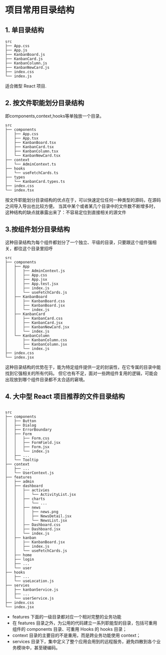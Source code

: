 # 项目常用目录结构
## 1. 单目录结构
```
src
├── App.css
├── App.js
├── KanbanBoard.js
├── KanbanCard.js
├── KanbanColumn.js
├── KanbanNewCard.js
├── index.css
└── index.js
```
适合微型 React 项目.

## 2. 按文件职能划分目录结构
即components,context,hooks等单独放一个目录。
```
src
├── components
│   ├── App.css
│   ├── App.tsx
│   ├── KanbanBoard.tsx
│   ├── KanbanCard.tsx
│   ├── KanbanColumn.tsx
│   └── KanbanNewCard.tsx
├── context
│   └── AdminContext.ts
├── hooks
│   └── useFetchCards.ts
├── types
│   └── KanbanCard.types.ts
├── index.css
└── index.tsx
```
按文件职能划分目录结构的优点在于，可以快速定位任何一种类型的源码，在源码之间导入导出也比较方便。
当其中某个或者某几个目录中的文件数不断增多时，这种结构的缺点就暴露出来了：不容易定位到直接相关的源文件

## 3.按组件划分目录结构
这种目录结构为每个组件都划分了一个独立、平级的目录，只要跟这个组件强相关，都往这个目录里招呼
```
src
├── components
│   ├── App
│   │   ├── AdminContext.js
│   │   ├── App.css
│   │   ├── App.jsx
│   │   ├── App.test.jsx
│   │   ├── index.js
│   │   └── useFetchCards.js
│   ├── KanbanBoard
│   │   ├── KanbanBoard.css
│   │   ├── KanbanBoard.jsx
│   │   └── index.js
│   ├── KanbanCard
│   │   ├── KanbanCard.css
│   │   ├── KanbanCard.jsx
│   │   ├── KanbanNewCard.jsx
│   │   └── index.js
│   └── KanbanColumn
│       ├── KanbanColumn.css
│       ├── KanbanColumn.jsx
│       └── index.js
├── index.css
└── index.jsx
```
这种目录结构的优势在于，能为特定组件提供一定的封装性，在它专属的目录中能找到它强相关的所有代码。
但它也有不足，面对一些跨组件复用的逻辑，可能会出现放到哪个组件目录都不太合适的窘境。

## 4. 大中型 React 项目推荐的文件目录结构
```

src
├── components
│   ├── Button
│   ├── Dialog
│   ├── ErrorBoundary
│   ├── Form
│   │   ├── Form.css
│   │   ├── FormField.jsx
│   │   ├── Form.jsx
│   │   └── index.js
│   ├── ...
│   └── Tooltip
├── context
│   ├── ...
│   └── UserContext.js
├── features
│   ├── admin
│   ├── dashboard
│   │   ├── activies
│   │   │   └── ActivityList.jsx
│   │   ├── charts
│   │   │   └── ...
│   │   ├── news
│   │   │   ├── news.png
│   │   │   ├── NewsDetail.jsx
│   │   │   └── NewsList.jsx
│   │   ├── Dashboard.css
│   │   ├── Dashboard.jsx
│   │   └── index.js
│   ├── kanban
│   │   ├── KanbanBoard.jsx
│   │   ├── index.js
│   │   └── useFetchCards.js
│   ├── home
│   ├── login
│   ├── ...
│   └── user
├── hooks
│   ├── ...
│   └── useLocation.js
├── servies
│   ├── kanbanService.js
│   ├── ...
│   └── userService.js
├── index.css
└── index.jsx
```
- features 下面的一级目录都对应一个相对完整的业务功能
- 在 features 目录之外，为公用的代码建立一系列职能型的目录，包括可重用组件的 components 目录、可重用 Hooks 的 hooks 目录； 
- context 目录的主要目的不是重用，而是跨业务功能使用 context； 
- services 目录下，集中定义了整个应用会用到的远程服务，避免四散到各个业务模块中，甚至硬编码。
